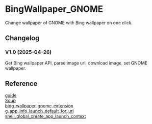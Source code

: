 # BingWallpaper_GNOME
Change wallpaper of GNOME with Bing wallpaper on one click.  

## Changelog
### V1.0 (2025-04-26)
Get Bing wallpaper API, parse image url, download image, set GNOME wallpaper.

## Reference
[guide](https://gjs.guide/extensions/development/creating.html)  
[Soup](https://libsoup.gnome.org/libsoup-3.0/index.html)  
[bing-wallpaper-gnome-extension](https://github.com/neffo/bing-wallpaper-gnome-extension)  
[g_app_info_launch_default_for_uri](https://docs.gtk.org/gio/type_func.AppInfo.launch_default_for_uri.html)  
[shell_global_create_app_launch_context](https://gnome.pages.gitlab.gnome.org/gnome-shell/shell/method.Global.create_app_launch_context.html)
